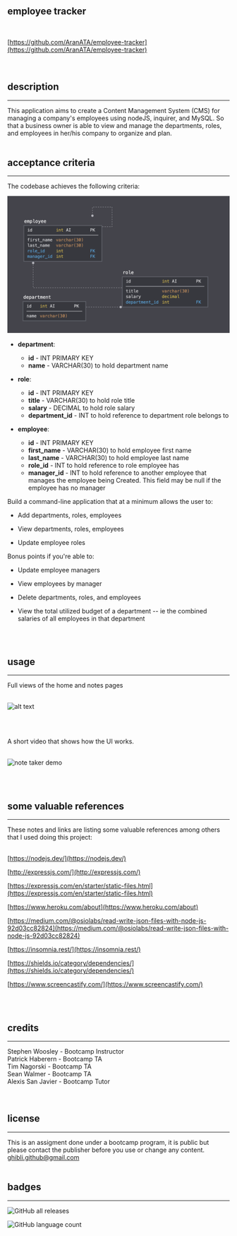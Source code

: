 <br>

## **employee tracker**<br>
<br>

[https://github.com/AranATA/employee-tracker](https://github.com/AranATA/employee-tracker)<br>
<br>
<br>

## description

***
This application aims to create a Content Management System (CMS) for managing a company's employees using nodeJS, inquirer, and MySQL. So that a business owner is able to view and manage the departments, roles, and employees in her/his company to organize and plan.
<br>
<br>

## acceptance criteria

***

The codebase achieves the following criteria:<br>

![Database Schema](assets/images/schema.png)

* **department**:

  * **id** - INT PRIMARY KEY
  * **name** - VARCHAR(30) to hold department name

* **role**:

  * **id** - INT PRIMARY KEY
  * **title** -  VARCHAR(30) to hold role title
  * **salary** -  DECIMAL to hold role salary
  * **department_id** -  INT to hold reference to department role belongs to

* **employee**:

  * **id** - INT PRIMARY KEY
  * **first_name** - VARCHAR(30) to hold employee first name
  * **last_name** - VARCHAR(30) to hold employee last name
  * **role_id** - INT to hold reference to role employee has
  * **manager_id** - INT to hold reference to another employee that manages the employee being Created. This field may be null if the employee has no manager
  
Build a command-line application that at a minimum allows the user to:

  * Add departments, roles, employees

  * View departments, roles, employees

  * Update employee roles

Bonus points if you're able to:

  * Update employee managers

  * View employees by manager

  * Delete departments, roles, and employees

  * View the total utilized budget of a department -- ie the combined salaries of all employees in that department

<br>
<br>

## usage

***

Full views of the home and notes pages <br>
<br>

![alt text](public/assets/images/scrshot.png)

<br>
<br>

A short video that shows how the UI works.<br>
<br>

![note taker demo](public/assets/images/note-taker.gif)

<br>
<br>

## some valuable references

***

These notes and links are listing some valuable references among others that I used doing this project:<br>
<br>

[https://nodejs.dev/](https://nodejs.dev/)

[http://expressjs.com/](http://expressjs.com/)

[https://expressjs.com/en/starter/static-files.html](https://expressjs.com/en/starter/static-files.html)

[https://www.heroku.com/about](https://www.heroku.com/about)

[https://medium.com/@osiolabs/read-write-json-files-with-node-js-92d03cc82824](https://medium.com/@osiolabs/read-write-json-files-with-node-js-92d03cc82824)

[https://insomnia.rest/](https://insomnia.rest/)

[https://shields.io/category/dependencies/](https://shields.io/category/dependencies/)

[https://www.screencastify.com/](https://www.screencastify.com/)

<br>
<br>

## credits

***

Stephen Woosley - Bootcamp Instructor<br>
Patrick Haberern - Bootcamp TA<br>
Tim Nagorski - Bootcamp TA<br>
Sean Walmer - Bootcamp TA<br>
Alexis San Javier - Bootcamp Tutor<br>
<br>
<br>

## license

***

This is an assigment done under a bootcamp program, it is public but please contact the publisher before you use or
change any content.<br>
ghibli.github@gmail.com
<br>
<br>

## badges

***

![GitHub all releases](https://img.shields.io/github/downloads/AranATA/accessible-horiseon/total)

![GitHub language count](https://img.shields.io/github/languages/count/AranATA/accessible-horiseon)
<br>
<br>

